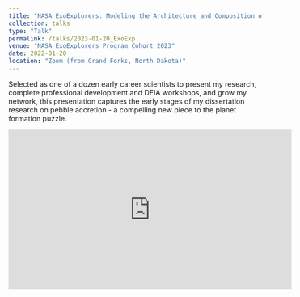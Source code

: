 ```yaml
---
title: "NASA ExoExplorers: Modeling the Architecture and Composition of Exoplanetary Systems from Pebble Accretion"
collection: talks
type: "Talk"
permalink: /talks/2023-01-20_ExoExp
venue: "NASA ExoExplorers Program Cohort 2023"
date: 2022-01-20
location: "Zoom (from Grand Forks, North Dakota)"
---
```


Selected as one of a dozen early career scientists to present my research, complete professional development and DEIA workshops, and grow my network, this presentation captures the early stages of my dissertation research on pebble accretion - a compelling new piece to the planet formation puzzle.

<iframe width="560" height="315" src="https://www.youtube.com/embed/4SWC7NGWaW0" title="YouTube video player" frameborder="0" allow="accelerometer; autoplay; clipboard-write; encrypted-media; gyroscope; picture-in-picture; web-share" allowfullscreen></iframe>